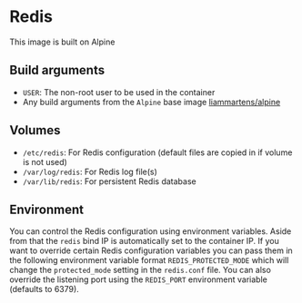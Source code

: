 # Redis
This image is built on Alpine

## Build arguments
* `USER`: The non-root user to be used in the container
* Any build arguments from the `Alpine` base image [liammartens/alpine](https://hub.docker.com/r/liammartens/alpine/)

## Volumes
* `/etc/redis`: For Redis configuration (default files are copied in if volume is not used)
* `/var/log/redis`: For Redis log file(s)
* `/var/lib/redis`: For persistent Redis database

## Environment
You can control the Redis configuration using environment variables. Aside from that the `redis` bind IP is automatically set to the container IP.
If you want to override certain Redis configuration variables you can pass them in the following environment variable format `REDIS_PROTECTED_MODE` which will change the `protected_mode` setting in the `redis.conf` file. You can also override the listening port using the `REDIS_PORT` environment variable (defaults to 6379).